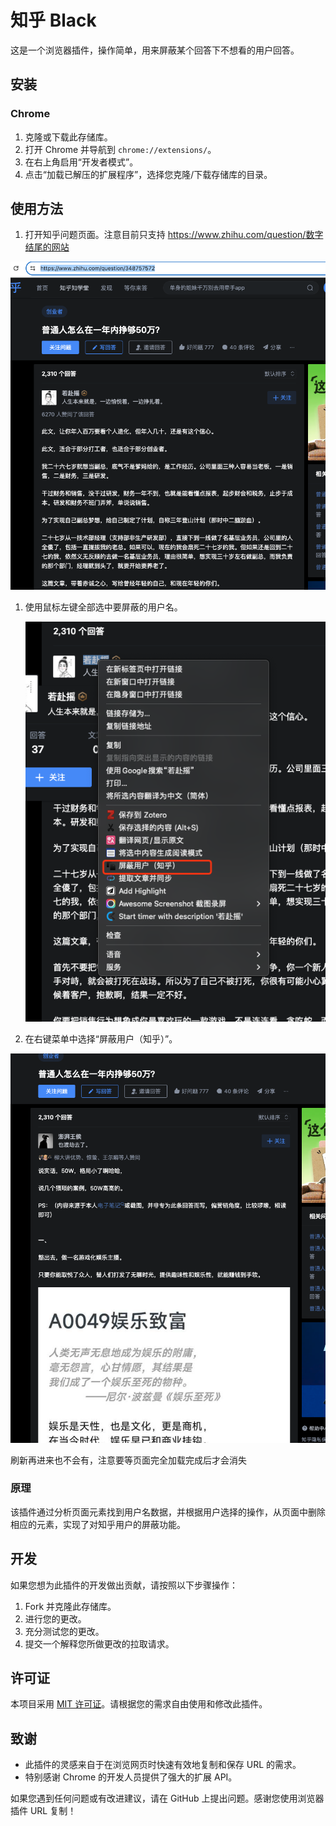 # 知乎 Black

这是一个浏览器插件，操作简单，用来屏蔽某个回答下不想看的用户回答。

## 安装

### Chrome

1. 克隆或下载此存储库。
2. 打开 Chrome 并导航到 `chrome://extensions/`。
3. 在右上角启用“开发者模式”。
4. 点击“加载已解压的扩展程序”，选择您克隆/下载存储库的目录。


## 使用方法

1.  打开知乎问题页面。注意目前只支持 https://www.zhihu.com/question/数字结尾的网站

![image-20240318182847131](images/image-20240318182847131.png)



1.  使用鼠标左键全部选中要屏蔽的用户名。

    ![image-20240318182921407](images/image-20240318182921407.png)

2.  在右键菜单中选择“屏蔽用户（知乎）”。

![image-20240318182934850](images/image-20240318182934850.png)





刷新再进来也不会有，注意要等页面完全加载完成后才会消失

### 原理

该插件通过分析页面元素找到用户名数据，并根据用户选择的操作，从页面中删除相应的元素，实现了对知乎用户的屏蔽功能。

## 开发

如果您想为此插件的开发做出贡献，请按照以下步骤操作：

1. Fork 并克隆此存储库。
2. 进行您的更改。
3. 充分测试您的更改。
4. 提交一个解释您所做更改的拉取请求。

## 许可证

本项目采用 [MIT 许可证](LICENSE)。请根据您的需求自由使用和修改此插件。

## 致谢

- 此插件的灵感来自于在浏览网页时快速有效地复制和保存 URL 的需求。
- 特别感谢 Chrome 的开发人员提供了强大的扩展 API。

如果您遇到任何问题或有改进建议，请在 GitHub 上提出问题。感谢您使用浏览器插件 URL 复制！